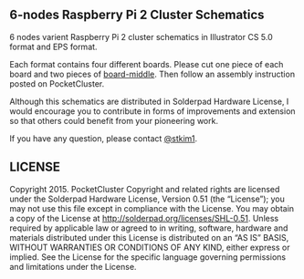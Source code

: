 ## 6-nodes Raspberry Pi 2 Cluster Schematics  

6 nodes varient Raspberry Pi 2 cluster schematics in Illustrator CS 5.0 format and EPS format.  

Each format contains four different boards. Please cut one piece of each board and two pieces of [board-middle](https://github.com/stkim1/pocketcluster/blob/master/6-nodes-schematics/eps/board-middle.eps). Then follow an assembly instruction posted on PocketCluster.

Although this schematics are distributed in Solderpad Hardware License, I would encourage you to contribute in forms of improvements and extension so that others could benefit from your pioneering work.

If you have any question, please contact [@stkim1](https://twitter.com/stkim1).


## LICENSE  

Copyright 2015. PocketCluster Copyright and related rights are licensed under the Solderpad Hardware License, Version 0.51 (the “License”); you may not use this file except in compliance with the License. You may obtain a copy of the License at http://solderpad.org/licenses/SHL-0.51. Unless required by applicable law or agreed to in writing, software, hardware and materials distributed under this License is distributed on an “AS IS” BASIS, WITHOUT WARRANTIES OR CONDITIONS OF ANY KIND, either express or implied. See the License for the specific language governing permissions and limitations under the License.

